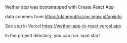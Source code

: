 Wether app was bootstrapped with Create React App

data commes from https://danepubliczne.imgw.pl/apiinfo

See app in Vercel https://wether-app-in-react.vercel.app

In the project directory, you can run: npm start

